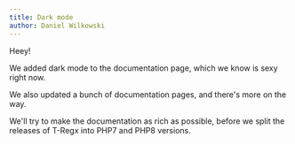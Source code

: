 ```yaml
---
title: Dark mode
author: Daniel Wilkowski
---
```


Heey!

We added dark mode to the documentation page, which we know is sexy right now.

We also updated a bunch of documentation pages, and there's more on the way.

We'll try to make the documentation as rich as possible, before we split the releases
of T-Regx into PHP7 and PHP8 versions.

